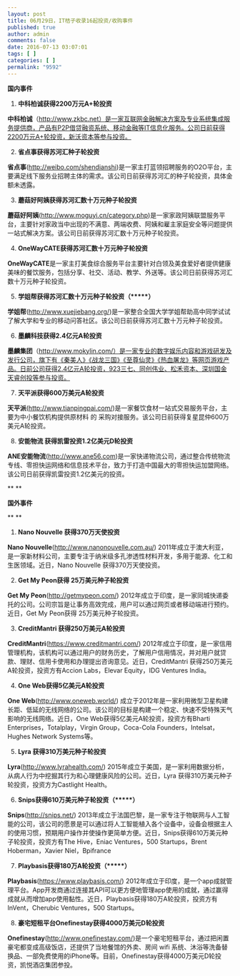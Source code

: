 ```yaml
---
layout: post
title: 06月29日，IT桔子收录16起投资/收购事件
published: true
author: admin
comments: false
date: 2016-07-13 03:07:01
tags: [ ]
categories: [ ]
permalink: "9592"
---
```

**国内事件**

1. **中科柏诚获得2200万元A+轮投资**

**中科柏诚**（http://www.zkbc.net）是一家互联网金融解决方案及专业系统集成服务提供商，产品有P2P借贷融资系统、移动金融等IT信息化服务。公司日前获得2200万元A+轮投资，新沃资本等参与投资。

2. **省点事获得苏河汇种子轮投资**

**省点事**(http://weibo.com/shendianshi)是一家主打蓝领招聘服务的O2O平台，主要满足线下服务业招聘主体的需求。该公司日前获得苏河汇的种子轮投资，具体金额未透露。

3. **蘑菇好阿姨获得苏河汇数十万元种子轮投资**

**蘑菇好阿姨**(http://www.moguyi.cn/category.php)是一家家政阿姨联盟服务平台，主要针对家政当中出现的不满意、两端收费、阿姨和雇主家庭安全等问题提供一站式解决方案。该公司日前获得苏河汇数十万元种子轮投资。

4. **OneWayCATE获得苏河汇数十万元种子轮投资**

**OneWayCATE**是一家主打美食综合服务平台主要针对白领及美食爱好者提供健康美味的餐饮服务，包括分享、社交、活动、教学、外送等。该公司日前获得苏河汇数十万元种子轮投资。

5. **学姐帮获得苏河汇数十万元种子轮投资（\*****）**

**学姐帮**(http://www.xuejiebang.org/)是一家整合全国大学学姐帮助高中同学试试了解大学和专业的移动问答社区。该公司日前获得苏河汇数十万元种子轮投资。

6. **墨麟科技获得2.4亿元A轮投资**

**墨麟集团**（http://www.mokylin.com/）是一家专业的数字娱乐内容和游戏研发及发行公司，旗下有《秦美人》《战龙三国》《至尊仙灵》《热血屠龙》等网页游戏产品。日前公司获得2.4亿元A轮投资，923三七、同创伟业、松禾资本、深圳国金天睿创投等参与投资。

7. **天平派获得600万美元A轮投资**

**天平派**(http://www.tianpingpai.com/)是一家餐饮食材一站式交易服务平台，主要为中小餐饮机构提供原材料 的 采购对接服务。该公司日前获得复星昆仲600万美元A轮投资。

8. **安能物流 获得凯雷投资1.2亿美元D轮投资**

**ANE安能物流**(http://www.ane56.com)是一家快递物流公司，通过整合传统物流专线、零担快运网络和信息技术平台，致力于打造中国最大的零担快运加盟网络。该公司日前获得凯雷投资1.2亿美元的投资。

** **

**国外事件**

** **

1. **Nano Nouvelle 获得370万天使投资**

**Nano Nouvelle**(http://www.nanonouvelle.com.au/) 2011年成立于澳大利亚，是一家新材料公司，主要专注于纳米级多孔渗透性材料开发，多用于能源、化工和生医领域。近日，Nano Nouvelle 获得370万天使投资。

2. **Get My Peon获得 25万美元种子轮投资**

**Get My Peon**(http://getmypeon.com/) 2012年成立于印度，是一家同城快递委托的公司。公司宗旨是让事务高效完成，用户可以通过网页或者移动端进行预约。近日，Get My Peon获得 25万美元种子轮投资。

3. **CreditMantri 获得250万美元A轮投资**

**CreditMantri**(https://www.creditmantri.com/) 2012年成立于印度，是一家信用管理机构，该机构可以通过用户的财务历史，了解用户信用情况，并对用户就贷款、理财、信用卡使用和办理提出咨询意见。近日，CreditMantri 获得250万美元A轮投资，投资方有Accion Labs，Elevar Equity，IDG Ventures India。

4. **One Web获得5亿美元A轮投资**

**One Web**(http://www.oneweb.world/) 成立于2012年是一家利用微型卫星构建长距、低延的无线网络的公司。该公司的目标是构建一个稳定、快速不受特殊天气影响的无线网络。近日，One Web获得5亿美元A轮投资，投资方有Bharti Enterprises，Totalplay，Virgin Group，Coca-Cola Founders，Intelsat，Hughes Network Systems等。

5. **Lyra 获得310万美元种子轮投资**

**Lyra**(http://www.lyrahealth.com/) 2015年成立于美国，是一家利用数据分析，从病人行为中挖掘其行为和心理健康风险的公司。近日，Lyra 获得310万美元种子轮投资，投资方为Castlight Health。

6. **Snips获得610万美元种子轮投资（\*****）**

**Snips**(http://snips.net/) 2013年成立于法国巴黎，是一家专注于物联网与人工智能的公司，该公司的愿景是可以通过将人工智能植入各个设备中，设备会根据主人的使用习惯，预期用户操作并使操作更简单方便。近日，Snips获得610万美元种子轮投资，投资方有The Hive，Eniac Ventures，500 Startups，Brent Hoberman，Xavier Niel，Bpifrance

7. **Playbasis获得180万A轮投资（\*****）**

**Playbasis**(https://www.playbasis.com/) 2012年成立于印度，是一个app成就管理平台。App开发商通过连接其API可以更方便地管理app使用的成就，通过赢得成就从而增加app使用黏性。近日，Playbasis获得180万A轮投资，投资方有InVent，Cherubic Ventures，500 Startups。

8. **豪宅短租平台Onefinestay获得4000万美元D轮投资**

**Onefinestay**(http://www.onefinestay.com/)是一个豪宅短租平台，通过把闲置豪宅都变成高级饭店，还提供了当地餐馆的外卖、房间 wifi 系统、沐浴等洗备替换品、一部免费使用的iPhone等。目前，Onefinestay获得4000万美元D轮投资，凯悦酒店集团参投。